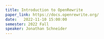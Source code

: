 ```yaml
---
title: Introduction to OpenRewrite
paper_link: https://docs.openrewrite.org/
date:   2022-11-10 15:00:00
semester: 2022 Fall
speaker: Jonathan Schneider
---
```

